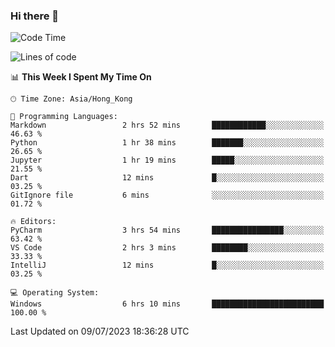 ### Hi there 👋

<!--
**RoiexLee/RoiexLee** is a ✨ _special_ ✨ repository because its `README.md` (this file) appears on your GitHub profile.

Here are some ideas to get you started:

- 🔭 I’m currently working on ...
- 🌱 I’m currently learning ...
- 👯 I’m looking to collaborate on ...
- 🤔 I’m looking for help with ...
- 💬 Ask me about ...
- 📫 How to reach me: ...
- 😄 Pronouns: ...
- ⚡ Fun fact: ...
-->

<!--START_SECTION:waka-->
![Code Time](http://img.shields.io/badge/Code%20Time-320%20hrs%207%20mins-blue)

![Lines of code](https://img.shields.io/badge/From%20Hello%20World%20I%27ve%20Written-35.5%20thousand%20lines%20of%20code-blue)

📊 **This Week I Spent My Time On** 

```text
🕑︎ Time Zone: Asia/Hong_Kong

💬 Programming Languages: 
Markdown                 2 hrs 52 mins       ████████████░░░░░░░░░░░░░   46.63 % 
Python                   1 hr 38 mins        ███████░░░░░░░░░░░░░░░░░░   26.65 % 
Jupyter                  1 hr 19 mins        █████░░░░░░░░░░░░░░░░░░░░   21.55 % 
Dart                     12 mins             █░░░░░░░░░░░░░░░░░░░░░░░░   03.25 % 
GitIgnore file           6 mins              ░░░░░░░░░░░░░░░░░░░░░░░░░   01.72 % 

🔥 Editors: 
PyCharm                  3 hrs 54 mins       ████████████████░░░░░░░░░   63.42 % 
VS Code                  2 hrs 3 mins        ████████░░░░░░░░░░░░░░░░░   33.33 % 
IntelliJ                 12 mins             █░░░░░░░░░░░░░░░░░░░░░░░░   03.25 % 

💻 Operating System: 
Windows                  6 hrs 10 mins       █████████████████████████   100.00 % 
```


 Last Updated on 09/07/2023 18:36:28 UTC
<!--END_SECTION:waka-->
